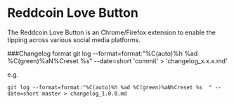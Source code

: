 # Reddcoin Love Button

The Reddcoin Love Button is an Chrome/Firefox extension to enable the tipping across various social media platforms. 

###Changelog format
git log --format=format:"%C(auto)%h %ad %C(green)%aN%Creset %s" --date=short 'commit' > 'changelog_x.x.x.md'

e.g.

`git log --format=format:"%C(auto)%h %ad %C(green)%aN%Creset %s  " --date=short master > changelog_1.0.0.md`